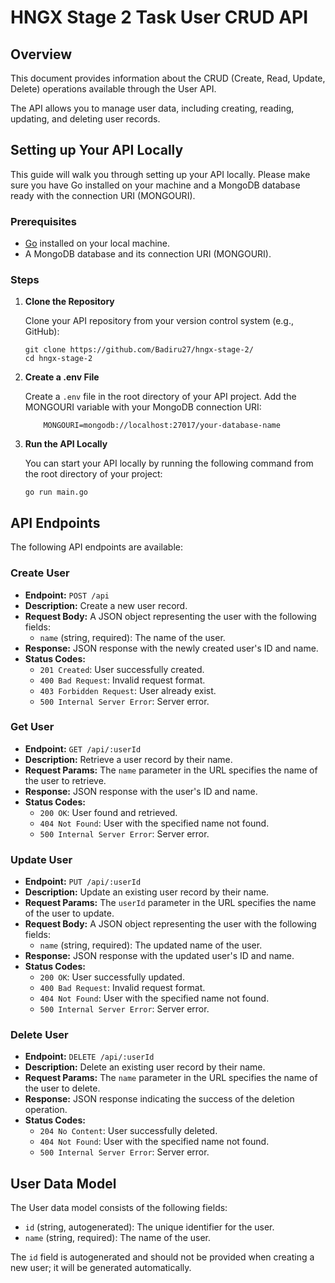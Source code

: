 # HNGX Stage 2 Task User CRUD API

## Overview

This document provides information about the CRUD (Create, Read, Update, Delete) operations available through the User API.

The API allows you to manage user data, including creating, reading, updating, and deleting user records.

## Setting up Your API Locally

This guide will walk you through setting up your API locally. Please make sure you have Go installed on your machine and a MongoDB database ready with the connection URI (MONGOURI).

### Prerequisites

- [Go](https://golang.org/dl/) installed on your local machine.
- A MongoDB database and its connection URI (MONGOURI).

### Steps

1. **Clone the Repository**

   Clone your API repository from your version control system (e.g., GitHub):

   ```shell
   git clone https://github.com/Badiru27/hngx-stage-2/
   cd hngx-stage-2
   ```

2. **Create a .env File**

    Create a `.env` file in the root directory of your API project. Add the MONGOURI variable with your MongoDB connection URI:

    ``` shell
        MONGOURI=mongodb://localhost:27017/your-database-name
    ```

3. **Run the API Locally**

    You can start your API locally by running the following command from the root directory of your project:

    ``` shell
    go run main.go
    ```

## API Endpoints

The following API endpoints are available:

### Create User

- **Endpoint:** `POST /api`
- **Description:** Create a new user record.
- **Request Body:** A JSON object representing the user with the following fields:
  - `name` (string, required): The name of the user.
- **Response:** JSON response with the newly created user's ID and name.
- **Status Codes:**
  - `201 Created`: User successfully created.
  - `400 Bad Request`: Invalid request format.
  - `403 Forbidden Request`: User already exist.
  - `500 Internal Server Error`: Server error.

### Get User

- **Endpoint:** `GET /api/:userId`
- **Description:** Retrieve a user record by their name.
- **Request Params:** The `name` parameter in the URL specifies the name of the user to retrieve.
- **Response:** JSON response with the user's ID and name.
- **Status Codes:**
  - `200 OK`: User found and retrieved.
  - `404 Not Found`: User with the specified name not found.
  - `500 Internal Server Error`: Server error.

### Update User

- **Endpoint:** `PUT /api/:userId`
- **Description:** Update an existing user record by their name.
- **Request Params:** The `userId` parameter in the URL specifies the name of the user to update.
- **Request Body:** A JSON object representing the user with the following fields:
  - `name` (string, required): The updated name of the user.
- **Response:** JSON response with the updated user's ID and name.
- **Status Codes:**
  - `200 OK`: User successfully updated.
  - `400 Bad Request`: Invalid request format.
  - `404 Not Found`: User with the specified name not found.
  - `500 Internal Server Error`: Server error.

### Delete User

- **Endpoint:** `DELETE /api/:userId`
- **Description:** Delete an existing user record by their name.
- **Request Params:** The `name` parameter in the URL specifies the name of the user to delete.
- **Response:** JSON response indicating the success of the deletion operation.
- **Status Codes:**
  - `204 No Content`: User successfully deleted.
  - `404 Not Found`: User with the specified name not found.
  - `500 Internal Server Error`: Server error.

## User Data Model

The User data model consists of the following fields:

- `id` (string, autogenerated): The unique identifier for the user.
- `name` (string, required): The name of the user.

The `id` field is autogenerated and should not be provided when creating a new user; it will be generated automatically.
